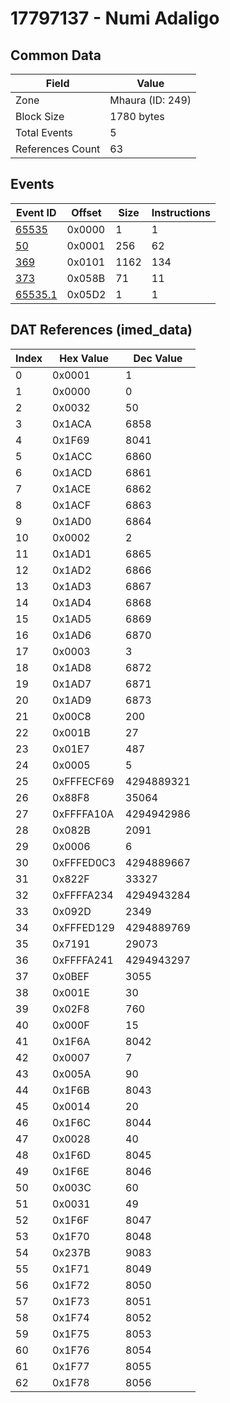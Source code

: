 # 17797137 - Numi Adaligo

## Common Data

| Field            | Value            |
|------------------|------------------|
| Zone             | Mhaura (ID: 249) |
| Block Size       | 1780 bytes       |
| Total Events     | 5                |
| References Count | 63               |

## Events

| Event ID                | Offset   |   Size |   Instructions |
|-------------------------|----------|--------|----------------|
| [65535](./65535.md)     | 0x0000   |      1 |              1 |
| [50](./50.md)           | 0x0001   |    256 |             62 |
| [369](./369.md)         | 0x0101   |   1162 |            134 |
| [373](./373.md)         | 0x058B   |     71 |             11 |
| [65535.1](./65535.1.md) | 0x05D2   |      1 |              1 |

## DAT References (imed_data)

|   Index | Hex Value   |   Dec Value |
|---------|-------------|-------------|
|       0 | 0x0001      |           1 |
|       1 | 0x0000      |           0 |
|       2 | 0x0032      |          50 |
|       3 | 0x1ACA      |        6858 |
|       4 | 0x1F69      |        8041 |
|       5 | 0x1ACC      |        6860 |
|       6 | 0x1ACD      |        6861 |
|       7 | 0x1ACE      |        6862 |
|       8 | 0x1ACF      |        6863 |
|       9 | 0x1AD0      |        6864 |
|      10 | 0x0002      |           2 |
|      11 | 0x1AD1      |        6865 |
|      12 | 0x1AD2      |        6866 |
|      13 | 0x1AD3      |        6867 |
|      14 | 0x1AD4      |        6868 |
|      15 | 0x1AD5      |        6869 |
|      16 | 0x1AD6      |        6870 |
|      17 | 0x0003      |           3 |
|      18 | 0x1AD8      |        6872 |
|      19 | 0x1AD7      |        6871 |
|      20 | 0x1AD9      |        6873 |
|      21 | 0x00C8      |         200 |
|      22 | 0x001B      |          27 |
|      23 | 0x01E7      |         487 |
|      24 | 0x0005      |           5 |
|      25 | 0xFFFECF69  |  4294889321 |
|      26 | 0x88F8      |       35064 |
|      27 | 0xFFFFA10A  |  4294942986 |
|      28 | 0x082B      |        2091 |
|      29 | 0x0006      |           6 |
|      30 | 0xFFFED0C3  |  4294889667 |
|      31 | 0x822F      |       33327 |
|      32 | 0xFFFFA234  |  4294943284 |
|      33 | 0x092D      |        2349 |
|      34 | 0xFFFED129  |  4294889769 |
|      35 | 0x7191      |       29073 |
|      36 | 0xFFFFA241  |  4294943297 |
|      37 | 0x0BEF      |        3055 |
|      38 | 0x001E      |          30 |
|      39 | 0x02F8      |         760 |
|      40 | 0x000F      |          15 |
|      41 | 0x1F6A      |        8042 |
|      42 | 0x0007      |           7 |
|      43 | 0x005A      |          90 |
|      44 | 0x1F6B      |        8043 |
|      45 | 0x0014      |          20 |
|      46 | 0x1F6C      |        8044 |
|      47 | 0x0028      |          40 |
|      48 | 0x1F6D      |        8045 |
|      49 | 0x1F6E      |        8046 |
|      50 | 0x003C      |          60 |
|      51 | 0x0031      |          49 |
|      52 | 0x1F6F      |        8047 |
|      53 | 0x1F70      |        8048 |
|      54 | 0x237B      |        9083 |
|      55 | 0x1F71      |        8049 |
|      56 | 0x1F72      |        8050 |
|      57 | 0x1F73      |        8051 |
|      58 | 0x1F74      |        8052 |
|      59 | 0x1F75      |        8053 |
|      60 | 0x1F76      |        8054 |
|      61 | 0x1F77      |        8055 |
|      62 | 0x1F78      |        8056 |
